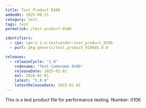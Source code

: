 ```yaml
---
title: Test Product 0106
addedAt: 2025-08-21
category: test
tags: test
permalink: /test-product-0106

identifiers:
  - cpe: cpe:2.3:a:testvendor:test_product_0106
  - purl: pkg:generic/test_product_0106@1.0.0

releases:
  - releaseCycle: "1.0"
    codename: "Test Codename 0106"
    releaseDate: 2025-01-01
    eol: 2026-01-01
    latest: "1.0.0"
    latestReleaseDate: 2025-01-01
---
```


This is a test product file for performance testing. Number: 0106
